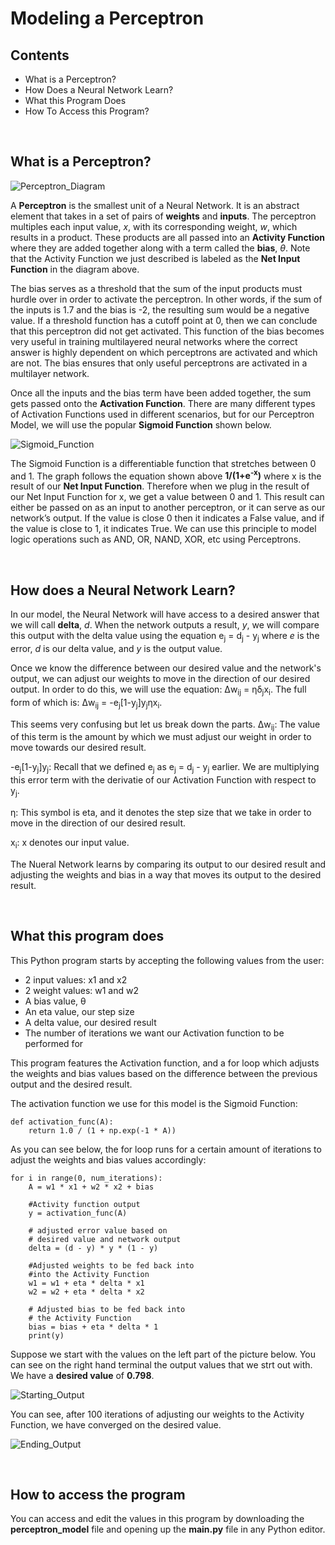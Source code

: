 # Modeling a Perceptron

## Contents
- What is a Perceptron?
- How Does a Neural Network Learn?
- What this Program Does
- How To Access this Program?

<br>

## What is a Perceptron?
![Perceptron_Diagram](https://github.com/MukundAravapalli/PerceptronModel/assets/105079738/ca495750-afb4-4263-869e-e9495621e30e)


A **Perceptron** is the smallest unit of a Neural Network. It is an abstract element that takes in a set of pairs of **weights** and **inputs**. The perceptron multiples each input value, *x*,  with its corresponding weight, *w*, which results in a product. These products are all passed into an **Activity Function** where they are added together along with a term called the **bias**, *θ*. Note that the Activity Function we just described is labeled as the **Net Input Function** in the diagram above. 

The bias serves as a threshold that the sum of the input products must hurdle over in order to activate the perceptron. In other words, if the sum of the inputs is 1.7 and the bias is -2, the resulting sum would be a negative value. If a threshold function has a cutoff point at 0, then we can conclude that this perceptron did not get activated. This function of the bias becomes very useful in training multilayered neural networks where the correct answer is highly dependent on which perceptrons are activated and which are not. The bias ensures that only useful perceptrons are activated in a multilayer network.

Once all the inputs and the bias term have been added together, the sum gets passed onto the **Activation Function**. There are many different types of Activation Functions used in different scenarios, but for our Perceptron Model, we will use the popular **Sigmoid Function** shown below. 

![Sigmoid_Function](/public/diagrams/SigmoidFunc.png)

The Sigmoid Function is a differentiable function that stretches between 0 and 1. The graph follows the equation shown above **1/(1+e<sup>-x</sup>)** where x is the result of our **Net Input Function**. Therefore when we plug in the result of our Net Input Function for x, we get a value between 0 and 1. This result can either be passed on as an input to another perceptron, or it can serve as our network’s output. If the value is close 0 then it indicates a False value, and if the value is close to 1, it indicates True. We can use this principle to model logic operations such as AND, OR, NAND, XOR, etc using Perceptrons. 

<br>

## How does a Neural Network Learn?
In our model, the Neural Network will have access to a desired answer that we will call **delta**, *d*. When the network outputs a result, *y*, we will compare this output with the delta value using the equation e<sub>j</sub> = d<sub>j</sub> - y<sub>j</sub> where *e* is the error, *d* is our delta value, and *y* is the output value. 

Once we know the difference between our desired value and the network's output, we can adjust our weights to move in the direction of our desired output. In order to do this, we will use the equation: Δw<sub>ij</sub> = ηδ<sub>j</sub>x<sub>i</sub>. The full form of which is: Δw<sub>ij</sub> = -e<sub>j</sub>[1-y<sub>j</sub>]y<sub>j</sub>ηx<sub>i</sub>. 

This seems very confusing but let us break down the parts.
Δw<sub>ij</sub>: The value of this term is the amount by which we must adjust our weight in order to move towards our desired result.  

-e<sub>j</sub>[1-y<sub>j</sub>]y<sub>j</sub>:   Recall that we defined e<sub>j</sub> as e<sub>j</sub> = d<sub>j</sub> - y<sub>j</sub> earlier. We are multiplying this error term with the derivatie of our Activation Function with respect to y<sub>j</sub>.

η: This symbol is eta, and it denotes the step size that we take in order to move in the direction of our desired result. 

x<sub>i</sub>: x denotes our input value. 

The Nueral Network learns by comparing its output to our desired result and adjusting the weights and bias in a way that moves its output to the desired result. 

<br>

## What this program does
This Python program starts by accepting the following values from the user:
- 2 input values: x1 and x2
- 2 weight values: w1 and w2
- A bias value, θ
- An eta value, our step size
- A delta value, our desired result
- The number of iterations we want our Activation function to be performed for

This program features the Activation function, and a for loop which adjusts the weights and bias values based on the difference between the previous output and the desired result. 

The activation function we use for this model is the Sigmoid Function:
  
```
def activation_func(A):
    return 1.0 / (1 + np.exp(-1 * A))
```

As you can see below, the for loop runs for a certain amount of iterations to adjust the weights and bias values accordingly:

```
for i in range(0, num_iterations):
    A = w1 * x1 + w2 * x2 + bias

    #Activity function output
    y = activation_func(A)

    # adjusted error value based on 
    # desired value and network output
    delta = (d - y) * y * (1 - y)

    #Adjusted weights to be fed back into
    #into the Activity Function
    w1 = w1 + eta * delta * x1
    w2 = w2 + eta * delta * x2

    # Adjusted bias to be fed back into
    # the Activity Function
    bias = bias + eta * delta * 1
    print(y)
```

Suppose we start with the values on the left part of the picture below. You can see on the right hand terminal the output values that we strt out with. We have a **desired value** of **0.798**.

![Starting_Output](/public/diagrams/StartingOutput.png)

You can see, after 100 iterations of adjusting our weights to the Activity Function, we have converged on the desired value.

![Ending_Output](/public/diagrams/EndingOutput.png)

<br>

## How to access the program
You can access and edit the values in this program by downloading the **perceptron_model** file and opening up the **main.py** file in any Python editor. 


